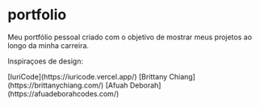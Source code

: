 # portfolio
<p>Meu portfólio pessoal criado com o objetivo de mostrar meus projetos ao longo da minha carreira.</p>

<p>Inspiraçoes de design:</p>
[IuriCode](https://iuricode.vercel.app/)
[Brittany Chiang](https://brittanychiang.com/)
[Afuah Deborah](https://afuadeborahcodes.com/)


